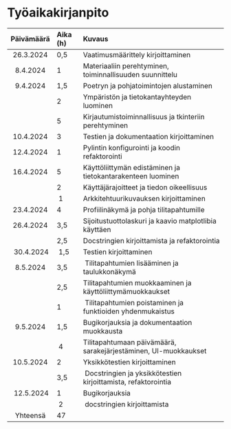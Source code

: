# Työaikakirjanpito

| Päivämäärä | Aika (h)| Kuvaus|
| :--------: | :------ | :---- |
| 26.3.2024  | 0,5     | Vaatimusmäärittely kirjoittaminen |
| 8.4.2024   | 1       | Materiaaliin perehtyminen, toiminnallisuuden suunnittelu |
| 9.4.2024   | 1,5     | Poetryn ja pohjatoimintojen alustaminen |
|            | 2       | Ympäristön ja tietokantayhteyden luominen |
|            | 5       | Kirjautumistoiminnallisuus ja tkinteriin perehtyminen |
| 10.4.2024  | 3       | Testien ja dokumentaation kirjoittaminen |
| 12.4.2024  | 1       | Pylintin konfigurointi ja koodin refaktorointi |
| 16.4.2024  | 5       | Käyttöliittymän edistäminen ja tietokantarakenteen luominen |
|            | 2       | Käyttäjärajoitteet ja tiedon oikeellisuus |
|            | 1       | Arkkitehtuurikuvauksen kirjoittaminen |
| 23.4.2024  | 4       | Profiilinäkymä ja pohja tilitapahtumille |
| 26.4.2024  | 3,5     | Sijoitustuottolaskuri ja kaavio matplotlibia käyttäen |
|            | 2,5     | Docstringien kirjoittamista ja refaktorointia | 
| 30.4.2024  | 1,5     | Testien kirjoittaminen |
| 8.5.2024   | 3,5     | Tilitapahtumien lisääminen ja taulukkonäkymä |
|            | 2,5     | Tilitapahtumien muokkaaminen ja käyttöliittymämuokkaukset |
|            | 1       | Tilitapahtumien poistaminen ja funktioiden yhdenmukaistus |
| 9.5.2024   | 1,5     | Bugikorjauksia ja dokumentaation muokkausta |
|            | 4       | Tilitapahtumaan päivämäärä, sarakejärjestäminen, UI-muokkaukset |
| 10.5.2024  | 2       | Yksikkötestien kirjoittaminen |
|            | 3,5     | Docstringien ja yksikkötestien kirjoittamista, refaktorointia |
| 12.5.2024  | 1       | Bugikorjauksia |
|            | 2       | docstringien kirjoittamista | 
| Yhteensä   | 47    |       |

